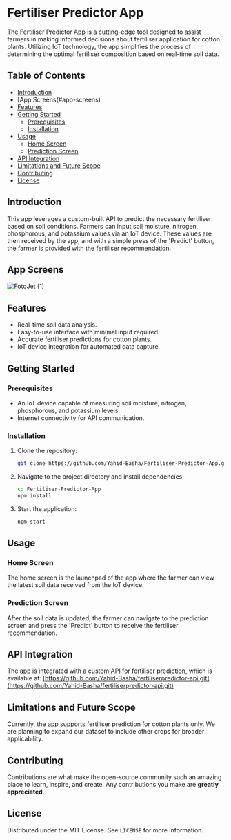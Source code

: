 # Fertiliser Predictor App

The Fertiliser Predictor App is a cutting-edge tool designed to assist farmers in making informed decisions about fertiliser application for cotton plants. Utilizing IoT technology, the app simplifies the process of determining the optimal fertiliser composition based on real-time soil data.

## Table of Contents

- [Introduction](#introduction)
- [App Screens(#app-screens)
- [Features](#features)
- [Getting Started](#getting-started)
  - [Prerequisites](#prerequisites)
  - [Installation](#installation)
- [Usage](#usage)
  - [Home Screen](#home-screen)
  - [Prediction Screen](#prediction-screen)
- [API Integration](#api-integration)
- [Limitations and Future Scope](#limitations-and-future-scope)
- [Contributing](#contributing)
- [License](#license)

## Introduction

This app leverages a custom-built API to predict the necessary fertiliser based on soil conditions. Farmers can input soil moisture, nitrogen, phosphorous, and potassium values via an IoT device. These values are then received by the app, and with a simple press of the 'Predict' button, the farmer is provided with the fertiliser recommendation.

## App Screens
![FotoJet (1)](https://github.com/Yahid-Basha/Fertiliser-Predictor-App/assets/97111767/ff5ee293-0c8f-436b-a254-b66701e55dbb)


## Features

- Real-time soil data analysis.
- Easy-to-use interface with minimal input required.
- Accurate fertiliser predictions for cotton plants.
- IoT device integration for automated data capture.

## Getting Started

### Prerequisites

- An IoT device capable of measuring soil moisture, nitrogen, phosphorous, and potassium levels.
- Internet connectivity for API communication.

### Installation

1. Clone the repository:
   ```bash
   git clone https://github.com/Yahid-Basha/Fertiliser-Predictor-App.git
   ```
2. Navigate to the project directory and install dependencies:
   ```bash
   cd Fertiliser-Predictor-App
   npm install
   ```
3. Start the application:
   ```bash
   npm start
   ```

## Usage

### Home Screen

The home screen is the launchpad of the app where the farmer can view the latest soil data received from the IoT device.

### Prediction Screen

After the soil data is updated, the farmer can navigate to the prediction screen and press the 'Predict' button to receive the fertiliser recommendation.

## API Integration

The app is integrated with a custom API for fertiliser prediction, which is available at:
[https://github.com/Yahid-Basha/fertiliserpredictor-api.git](https://github.com/Yahid-Basha/fertiliserpredictor-api.git)

## Limitations and Future Scope

Currently, the app supports fertiliser prediction for cotton plants only. We are planning to expand our dataset to include other crops for broader applicability.

## Contributing

Contributions are what make the open-source community such an amazing place to learn, inspire, and create. Any contributions you make are **greatly appreciated**.

## License

Distributed under the MIT License. See `LICENSE` for more information.
